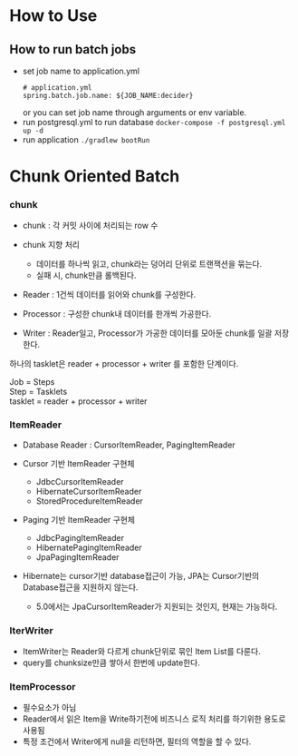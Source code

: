 
# How to Use

## How to run batch jobs

- set job name to application.yml
  ~~~
  # application.yml
  spring.batch.job.name: ${JOB_NAME:decider}
  ~~~
  or you can set job name through arguments or env variable.
- run postgresql.yml to run database
  `docker-compose -f postgresql.yml up -d`
- run application
  `./gradlew bootRun`

# Chunk Oriented Batch

### chunk

- chunk : 각 커밋 사이에 처리되는 row 수
- chunk 지향 처리
  - 데이터를 하나씩 읽고, chunk라는 덩어리 단위로 트랜잭션을 묶는다.
  - 실패 시, chunk만큼 롤백된다.

- Reader : 1건씩 데이터를 읽어와 chunk를 구성한다.
- Processor : 구성한 chunk내 데이터를 한개씩 가공한다.
- Writer : Reader일고, Processor가 가공한 데이터를 모아둔 chunk를 일괄 저장한다.

하나의 tasklet은 reader + processor + writer 를 포함한 단계이다.

Job = Steps  
Step = Tasklets  
tasklet = reader + processor + writer

### ItemReader

- Database Reader : CursorItemReader, PagingItemReader
- Cursor 기반 ItemReader 구현체
  - JdbcCursorItemReader
  - HibernateCursorItemReader
  - StoredProcedureItemReader
- Paging 기반 ItemReader 구현체
  - JdbcPagingItemReader
  - HibernatePagingItemReader
  - JpaPagingItemReader

- Hibernate는 cursor기반 database접근이 가능, JPA는 Cursor기반의 Database접근을 지원하지 않는다.
  - 5.0에서는 JpaCursorItemReader가 지원되는 것인지, 현재는 가능하다.

### IterWriter

- ItemWriter는 Reader와 다르게 chunk단위로 묶인 Item List를 다룬다.
- query를 chunksize만큼 쌓아서 한번에 update한다.

### ItemProcessor

- 필수요소가 아님
- Reader에서 읽은 Item을 Write하기전에 비즈니스 로직 처리를 하기위한 용도로 사용됨
- 특정 조건에서 Writer에게 null을 리턴하면, 필터의 역할을 할 수 있다.